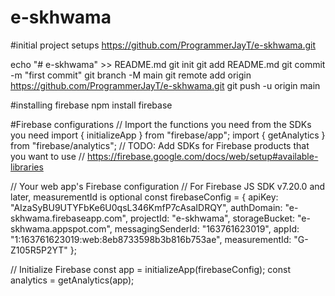 # e-skhwama


#initial project setups
https://github.com/ProgrammerJayT/e-skhwama.git

echo "# e-skhwama" >> README.md
git init
git add README.md
git commit -m "first commit"
git branch -M main
git remote add origin https://github.com/ProgrammerJayT/e-skhwama.git
git push -u origin main




#installing firebase
npm install firebase


#Firebase configurations
// Import the functions you need from the SDKs you need
import { initializeApp } from "firebase/app";
import { getAnalytics } from "firebase/analytics";
// TODO: Add SDKs for Firebase products that you want to use
// https://firebase.google.com/docs/web/setup#available-libraries

// Your web app's Firebase configuration
// For Firebase JS SDK v7.20.0 and later, measurementId is optional
const firebaseConfig = {
  apiKey: "AIzaSyBU9UTYFbKe6U0qsL346KmfP7cAsaIDRQY",
  authDomain: "e-skhwama.firebaseapp.com",
  projectId: "e-skhwama",
  storageBucket: "e-skhwama.appspot.com",
  messagingSenderId: "163761623019",
  appId: "1:163761623019:web:8eb8733598b3b816b753ae",
  measurementId: "G-Z105R5P2YT"
};

// Initialize Firebase
const app = initializeApp(firebaseConfig);
const analytics = getAnalytics(app);

